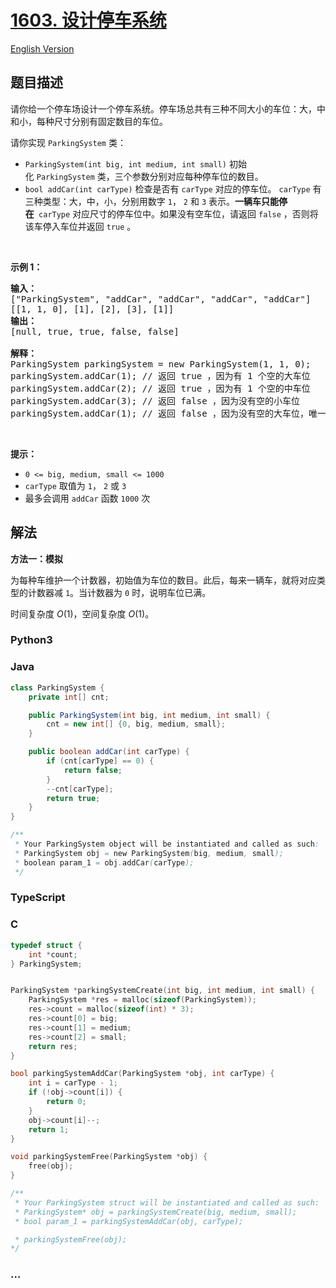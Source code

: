 # [1603. 设计停车系统](https://leetcode.cn/problems/design-parking-system)

[English Version](/solution/1600-1699/1603.Design%20Parking%20System/README_EN.md)

## 题目描述

<!-- 这里写题目描述 -->

<p>请你给一个停车场设计一个停车系统。停车场总共有三种不同大小的车位：大，中和小，每种尺寸分别有固定数目的车位。</p>

<p>请你实现 <code>ParkingSystem</code> 类：</p>

<ul>
	<li><code>ParkingSystem(int big, int medium, int small)</code> 初始化 <code>ParkingSystem</code> 类，三个参数分别对应每种停车位的数目。</li>
	<li><code>bool addCar(int carType)</code> 检查是否有 <code>carType</code> 对应的停车位。 <code>carType</code> 有三种类型：大，中，小，分别用数字 <code>1</code>， <code>2</code> 和 <code>3</code> 表示。<strong>一辆车只能停在</strong> <strong> </strong><code>carType</code> 对应尺寸的停车位中。如果没有空车位，请返回 <code>false</code> ，否则将该车停入车位并返回 <code>true</code> 。</li>
</ul>

<p> </p>

<p><strong>示例 1：</strong></p>

<pre>
<strong>输入：</strong>
["ParkingSystem", "addCar", "addCar", "addCar", "addCar"]
[[1, 1, 0], [1], [2], [3], [1]]
<strong>输出：</strong>
[null, true, true, false, false]

<strong>解释：</strong>
ParkingSystem parkingSystem = new ParkingSystem(1, 1, 0);
parkingSystem.addCar(1); // 返回 true ，因为有 1 个空的大车位
parkingSystem.addCar(2); // 返回 true ，因为有 1 个空的中车位
parkingSystem.addCar(3); // 返回 false ，因为没有空的小车位
parkingSystem.addCar(1); // 返回 false ，因为没有空的大车位，唯一一个大车位已经被占据了
</pre>

<p> </p>

<p><strong>提示：</strong></p>

<ul>
	<li><code>0 <= big, medium, small <= 1000</code></li>
	<li><code>carType</code> 取值为 <code>1</code>， <code>2</code> 或 <code>3</code></li>
	<li>最多会调用 <code>addCar</code> 函数 <code>1000</code> 次</li>
</ul>

## 解法

<!-- 这里可写通用的实现逻辑 -->

**方法一：模拟**

为每种车维护一个计数器，初始值为车位的数目。此后，每来一辆车，就将对应类型的计数器减 `1`。当计数器为 `0` 时，说明车位已满。

时间复杂度 $O(1)$，空间复杂度 $O(1)$。

<!-- tabs:start -->

### **Python3**

<!-- 这里可写当前语言的特殊实现逻辑 -->



### **Java**

<!-- 这里可写当前语言的特殊实现逻辑 -->

```java
class ParkingSystem {
    private int[] cnt;

    public ParkingSystem(int big, int medium, int small) {
        cnt = new int[] {0, big, medium, small};
    }

    public boolean addCar(int carType) {
        if (cnt[carType] == 0) {
            return false;
        }
        --cnt[carType];
        return true;
    }
}

/**
 * Your ParkingSystem object will be instantiated and called as such:
 * ParkingSystem obj = new ParkingSystem(big, medium, small);
 * boolean param_1 = obj.addCar(carType);
 */
```









### **TypeScript**







### **C**

```c
typedef struct {
    int *count;
} ParkingSystem;


ParkingSystem *parkingSystemCreate(int big, int medium, int small) {
    ParkingSystem *res = malloc(sizeof(ParkingSystem));
    res->count = malloc(sizeof(int) * 3);
    res->count[0] = big;
    res->count[1] = medium;
    res->count[2] = small;
    return res;
}

bool parkingSystemAddCar(ParkingSystem *obj, int carType) {
    int i = carType - 1;
    if (!obj->count[i]) {
        return 0;
    }
    obj->count[i]--;
    return 1;
}

void parkingSystemFree(ParkingSystem *obj) {
    free(obj);
}

/**
 * Your ParkingSystem struct will be instantiated and called as such:
 * ParkingSystem* obj = parkingSystemCreate(big, medium, small);
 * bool param_1 = parkingSystemAddCar(obj, carType);

 * parkingSystemFree(obj);
*/
```

### **...**

```

```


